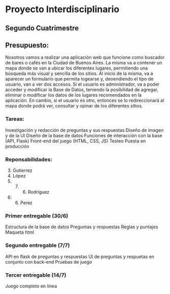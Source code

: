 # Proyecto Interdisciplinario
## Segundo Cuatrimestre

## Presupuesto:

Nosotros vamos a realizar una aplicación web que funcione como buscador de bares o cafés en la Ciudad de Buenos Aires. La misma va a contener un mapa donde se van a ubicar los diferentes lugares, permitiendo una búsqueda más visual y sencilla de los sitios.
Al inicio de la misma, va a aparecer un formulario que permita logearse y, deoendiendo el tipo de usuario, van a ver dos accesos. Si el usuario es administrador, va a poder acceder y modificar la Base de Datos, teniendo la posibilidad de agregar, eliminar o modificar los datos de los lugares recomendados en la aplicación. En cambio, si el usuario es otro, entonces se lo redireccionará al mapa donde podrá ver, consultar y opinar de los diferentes sitios. 


### Tareas: 

Investigación y redacción de preguntas y sus respuestas
Diseño de imagen y de la UI
Diseño de la base de datos 
Funciones de interacción con la base (API, Flask) 
Front-end del juego (HTML, CSS, JS)
Testeo 
Puesta en producción

### Reponsabilidades:

3. Gutierrez
6. López
4. 7. 6. Rodríguez
5. 6. Perez

### Primer entregable (30/6)

Estructura de la base de datos
Preguntas y respuestas
Reglas y puntajes
Maqueta html

### Segundo entregable (7/7)

API en flask de preguntas y respuestas
UI de preguntas y respuetas en conjunto con back-end
Pruebas de juego

### Tercer entregable (14/7)

Juego completo en línea

